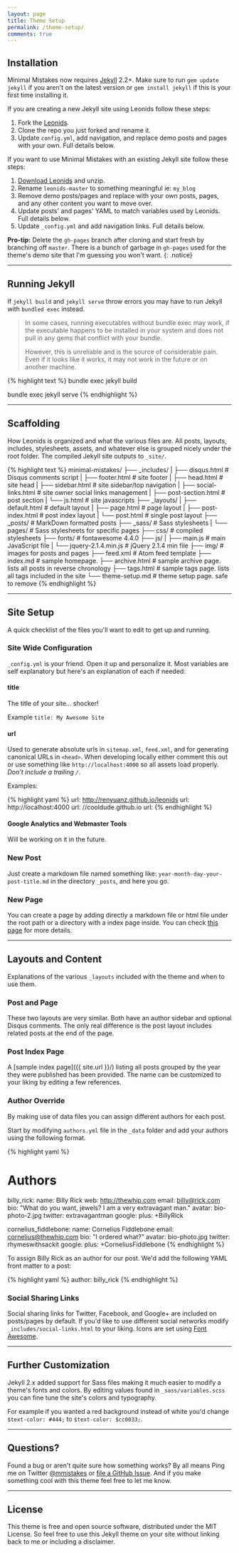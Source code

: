 ```yaml
---
layout: page
title: Theme Setup
permalink: /theme-setup/
comments: true
---
```

## Installation

Minimal Mistakes now requires [Jekyll](http://jekyllrb.com/) 2.2+. Make sure to run `gem update jekyll` if you aren't on the latest version or `gem install jekyll` if this is your first time installing it.

If you are creating a new Jekyll site using Leonids follow these steps:

1. Fork the [Leonids](http://github.com/renyuanz/leonids/fork).
2. Clone the repo you just forked and rename it.
3. Update `config.yml`, add navigation, and replace demo posts and pages with your own. Full details below.

If you want to use Minimal Mistakes with an existing Jekyll site follow these steps:

1. [Download Leonids](https://github.com/renyuanz/leonids/archive/master.zip) and unzip.
2. Rename `leonids-master` to something meaningful ie: `my_blog`
3. Remove demo posts/pages and replace with your own posts, pages, and any other content you want to move over.
4. Update posts' and pages' YAML to match variables used by Leonids. Full details below.
5. Update `_config.yml` and add navigation links. Full details below.

**Pro-tip:** Delete the `gh-pages` branch after cloning and start fresh by branching off `master`. There is a bunch of garbage in `gh-pages` used for the theme's demo site that I'm guessing you won't want.
{: .notice}

---

## Running Jekyll

If `jekyll build` and `jekyll serve` throw errors you may have to run Jekyll with `bundled exec` instead.

> In some cases, running executables without bundle exec may work, if the executable happens to be installed in your system and does not pull in any gems that conflict with your bundle.
>
>However, this is unreliable and is the source of considerable pain. Even if it looks like it works, it may not work in the future or on another machine.

{% highlight text %}
bundle exec jekyll build

bundle exec jekyll serve
{% endhighlight %}

---

## Scaffolding

How Leonids is organized and what the various files are. All posts, layouts, includes, stylesheets, assets, and whatever else is grouped nicely under the root folder. The compiled Jekyll site outputs to `_site/`.

{% highlight text %}
minimal-mistakes/
├── _includes/
|    ├── disqus.html   # Disqus comments script
|    ├── footer.html            # site footer
|    ├── head.html              # site head
|    ├── sidebar.html           # site sidebar/top navigation
|    ├── social-links.html      # site owner social links management
|    ├── post-section.html      # post section
|    └── js.html                # site javascripts
├── _layouts/
|    ├── default.html            # default layout
|    ├── page.html               # page layout
|    ├── post-index.html         # post index layout
|    └── post.html               # single post layout
├── _posts/                      # MarkDown formatted posts
├── _sass/                       # Sass stylesheets
|    └── pages/                  # Sass stylesheets for specific pages
├── css/                         # compiled stylesheets
├── fonts/                       # fontawesome 4.4.0
├── js/
|    ├── main.js                 # main JavaScript file
|    └── jquery-2.1.4.min.js     # jQuery 2.1.4 min file
├── img/                         # images for posts and pages
├── feed.xml                     # Atom feed template
├── index.md                     # sample homepage.
├── archive.html                 # sample archive page. lists all posts in reverse chronology
├── tags.html                    # sample tags page. lists all tags included in the site
└── theme-setup.md               # theme setup page. safe to remove
{% endhighlight %}

---

## Site Setup

A quick checklist of the files you'll want to edit to get up and running.

### Site Wide Configuration

`_config.yml` is your friend. Open it up and personalize it. Most variables are self explanatory but here's an explanation of each if needed:

#### title

The title of your site... shocker!

Example `title: My Awesome Site`

#### url

Used to generate absolute urls in `sitemap.xml`, `feed.xml`, and for generating canonical URLs in `<head>`. When developing locally either comment this out or use something like `http://localhost:4000` so all assets load properly. *Don't include a trailing `/`*.

Examples:

{% highlight yaml %}
url: http://renyuanz.github.io/leonids
url: http://localhost:4000
url: //cooldude.github.io
url:
{% endhighlight %}

#### Google Analytics and Webmaster Tools

Will be working on it in the future.

### New Post

Just create a markdown file named something like: `year-month-day-your-post-title.md` in the directory `_posts`, and here you go.

### New Page

You can create a page by adding directly a markdown file or html file under the root path or a directory with a index page inside. You can check [this page](http://jekyllrb.com/docs/pages/) for more details.

---

## Layouts and Content

Explanations of the various `_layouts` included with the theme and when to use them.

### Post and Page

These two layouts are very similar. Both have an author sidebar and optional Disqus comments. The only real difference is the post layout includes related posts at the end of the page.

### Post Index Page

A [sample index page]({{ site.url }}/) listing all posts grouped by the year they were published has been provided. The name can be customized to your liking by editing a few references.

### Author Override

By making use of data files you can assign different authors for each post.

Start by modifying `authors.yml` file in the `_data` folder and add your authors using the following format.

{% highlight yaml %}
# Authors

billy_rick:
  name: Billy Rick
  web: http://thewhip.com
  email: billy@rick.com
  bio: "What do you want, jewels? I am a very extravagant man."
  avatar: bio-photo-2.jpg
  twitter: extravagantman
  google:
    plus: +BillyRick

cornelius_fiddlebone:
  name: Cornelius Fiddlebone
  email: cornelius@thewhip.com
  bio: "I ordered what?"
  avatar: bio-photo.jpg
  twitter: rhymeswithsackit
  google:
    plus: +CorneliusFiddlebone
{% endhighlight %}

To assign Billy Rick as an author for our post. We'd add the following YAML front matter to a post:

{% highlight yaml %}
author: billy_rick
{% endhighlight %}

### Social Sharing Links

Social sharing links for Twitter, Facebook, and Google+ are included on posts/pages by default. If you'd like to use different social networks modify `_includes/social-links.html` to your liking. Icons are set using [Font Awesome](http://fontawesome.io).

---

## Further Customization

Jekyll 2.x added support for Sass files making it much easier to modify a theme's fonts and colors. By editing values found in `_sass/variables.scss` you can fine tune the site's colors and typography.

For example if you wanted a red background instead of white you'd change `$text-color: #444;` to `$text-color: $cc0033;`.

---

## Questions?

Found a bug or aren't quite sure how something works? By all means Ping me on Twitter [@mmistakes](http://twitter.com/alittlered3) or [file a GitHub Issue](https://github.com/renyuanz/leonids/issues/new). And if you make something cool with this theme feel free to let me know.

---

## License

This theme is free and open source software, distributed under the MIT License. So feel free to use this Jekyll theme on your site without linking back to me or including a disclaimer.

